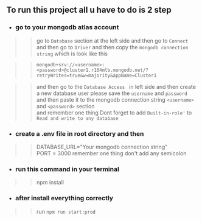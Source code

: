 ## To run this project all u have to do is 2 step

- ### go to your mongodb atlas account 
>> go to   `Database` section at the left side and then go to `Connect` and then go to `Driver` and then copy the `mongodb connection string` which is look like this   

>> `mongodb+srv://<username>:<password>@cluster1.r104mlb.mongodb.net/?retryWrites=true&w=majority&appName=Cluster1`

>> and then go to the `Database Access ` in left side and then create a new database user please save the `username` and `password` and then paste it to the mongodb connection string `<username>` and `<password>` section  
>> and remember one thing Dont forget to add `Built-in-role'` to `Read and write to any database`



- ### create a .env file in root directory and then 
>> DATABASE_URL="Your mongodb connection string"  
>> PORT = 3000
>> remember one thing don't add any semicolon

- ### run this command in your terminal
>> npm install


- ### after install everything correctly
>> run `npm run start:prod`



